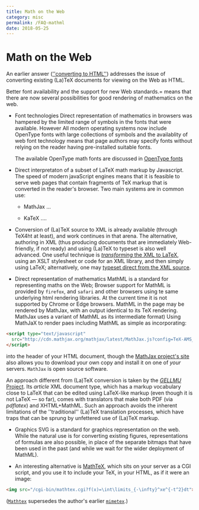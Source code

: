 ```yaml
---
title: Math on the Web
category: misc
permalink: /FAQ-mathml
date: 2018-05-25
---
```


# Math on the Web

An earlier answer 
([''converting to HTML''](/FAQ-LaTeX2HTML))
addresses the issue of converting existing (La)TeX documents for
viewing on the Web as HTML.

Better font availability  and the
support for new Web standards.= means that there are now several
possibilities for good rendering of mathematics on the web. 

- Font technologies Direct representation of mathematics in
  browsers was hampered by the limited range of symbols
  in the fonts that were available. However All modern operating
  systems now include OpenType fonts with large collections of symbols
  and the availablity of web font technology means that page authors
  may specify fonts without relying on the reader having pre-installed
  suitable fonts.


  The available OpenType math fonts are discussed in [OpenType fonts](FAQ-otf-maths)

- Direct interpretaton of a subset of LaTeX math markup by Javascript.
  The speed of modern javaScript engines means that it is feasible to
  serve web pages that contain fragments of TeX markup that is converted
  in the reader's browser. Two main systems are in common use:

  - MathJax
    ...

   - KaTeX
   ....


-  Conversion of (La)TeX source to XML is already available
  (through TeX4ht at least), and work continues in that arena.  The
  alternative, authoring in XML (thus producing documents that
  are immediately Web-friendly, if not ready) and using (La)TeX to
  typeset is also well advanced.  One useful technique is
  [_transforming_ the XML to LaTeX](/FAQ-SGML2TeX),
  using an XSLT stylesheet or code for an XML library,
  and then simply using LaTeX; alternatively, one may
  [typeset direct from the XML source](/FAQ-readML).
- Direct representation of mathematics
  MathML is a standard for representing maths on the Web;
  Browser support for MathML is provided by `firefox`, and `safari`
  and other browsers using te same underlying html rendering libraries.
  At the current time it is not supported by Chrome or Edge browsers.
  MathML in the page may be rendered by MathJax, with an output identical
  to its TeX rendering. MathJax uses a variant of MathML as its intermediate format) 
 Using MathJaX to render paes including MathML  as simple as incorporating:
```html
<script type="text/javascript"
  src="http://cdn.mathjax.org/mathjax/latest/MathJax.js?config=TeX-AMS_HTML">
</script>
```
  into the header of your HTML document,
  though the [MathJax project's site](https://www.mathjax.org/)
  also allows you to download your own copy and install it on one of
  _your_ servers.  `MathJax` is open source software.

  An approach different from (La)TeX conversion is taken by
  the [_GELLMU_ Project](https://www.albany.edu/~hammond/gellmu/).
  Its _article_ XML document type, which has a markup vocabulary
  close to LaTeX that can be edited using LaTeX-like markup
  (even though it is not LaTeX&nbsp;&mdash; so far), comes with translators
  that make both PDF (via _pdflatex_) and
  XHTML+MathML.  Such an approach avoids the inherent
  limitations of the ''traditional'' (La)TeX translation processes,
  which have traps that can be sprung by unfettered use of (La)TeX
  markup.
- Graphics 
  SVG is a standard for graphics representation on the web.
  While the natural use is for converting existing figures,
  representations of formulas are also possible, in place of the separate
  bitmaps that have been used in the past (and while we wait for the
  wider deployment of MathML).

- An interesting alternative is
  [MathTeX](http://www.forkosh.com/mathtex.html), which sits
  on your server as a CGI script, and you use it to include
  your TeX, in your HTML, as if it were an image:
```html
<img src="/cgi-bin/mathtex.cgi?f(x)=\int\limits_{-\infty}^xe^{-t^2}dt">
```
([`Mathtex`](https://ctan.org/pkg/Mathtex) supersedes the author's earlier [`mimetex`](https://ctan.org/pkg/mimetex).)

